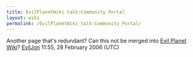 ```yaml
---
title: EvilPlanetWiki talk:Community Portal
layout: wiki
permalink: /EvilPlanetWiki_talk:Community_Portal/
---
```


Another page that's redundant? Can this not be merged into [Evil Planet
Wiki](/Evil_Planet_Wiki "wikilink")? [EvilJon](/User:EvilJon "wikilink")
11:55, 28 February 2006 (UTC)